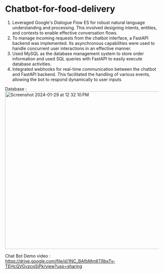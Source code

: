# Chatbot-for-food-delivery
1. Leveraged Google's Dialogue Flow ES for robust natural language understanding and processing. This involved designing intents, entities, and contexts to enable effective conversation flows.
2. To manage incoming requests from the chatbot interface, a FastAPI backend was implemented. Its asynchronous capabilities were used to handle concurrent user interactions in an effective manner.
3. Used MySQL as the database management system to store order information and used SQL queries with FastAPI to easily execute database activities.
4. Integrated webhooks for real-time communication between the chatbot and FastAPI backend. This facilitated the handling of various events, allowing the bot to respond dynamically to user inputs

Database : 
<img width="517" alt="Screenshot 2024-01-29 at 12 32 10 PM" src="https://github.com/amrutha2508/Chatbot-for-food-delivery-/assets/147953598/ec645abf-67a3-430d-9515-839391f4aad8" width="100"/>

Chat Bot Demo video : https://drive.google.com/file/d/1NC_BAfbMm6TRbxTy-TEHcQVGvzcqSiPk/view?usp=sharing
